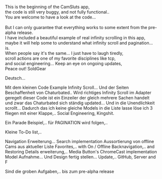 <br>This is the beginning of the CamSluts app,</br>
the code is still very buggy, and not fully functional..<br>
You are welcome to have a look at the code...</br>
<br>But I can only guarantee that everything works to some extent from the pre-alpha release.<br>
I have included a beautiful example of real infinity scrolling in this app,</br>
maybe it will help some to understand what infinity scroll and pagination... is.<br>
When people say it's the same... I just have to laugh tiredly,</br>
scroll actions are one of my favorite disciplines like tcp,<br>
and social engineering... Keep an eye on ongoing updates,</br>
Peace out! SoldGear<br>


Deutsch...

Mit dem kleinen Code Example Infinity Scroll... Und der Seiten Beschaffenheit von Chaturbated..
Wird richtiges Infinity Scroll im Adapter
geregelt dieser Code ist ein Einzeiler der gleich mehrere 
Sachen handelt und zwar das Chaturbated sich ständig updated... 
Und in die Unendlichkeit scrollt...
Dadurch das ich keine gleiche Models in die Liste lasse löse ich 3 fliegen mit einer Klappe,.. 
Social Engineering, Kingshit.


Ein Parade Beispiel,.. für PAGINATION wird folgen,.. 


Kleine To-Do list,..

Navigation Erweiterung...
Search implementation
Aussortierung von offline Cams aus aktueller Liste 
Favorites,.. with On / Offline
Backnavigation,.. and Restoring
Details erweiterung,.. Media Button's
ChromeCast implementation
Model Aufnahme...
Und Design fertig stellen...
Update,.. GitHub, Server and F

Sind die groben Aufgaben,.. bis zum pre-alpha release
